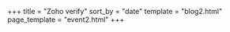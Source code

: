 +++
title = "Zoho verify" 
sort_by = "date" 
template = "blog2.html" 
page_template = "event2.html" 
+++
